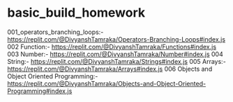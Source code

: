 # basic_build_homework
001_operators_branching_loops:- https://replit.com/@DivyanshTamraka/Operators-Branching-Loops#index.js
002 Function:- https://replit.com/@DivyanshTamraka/Functions#index.js
003 Number:- https://replit.com/@DivyanshTamraka/Number#index.js
004 String:- https://replit.com/@DivyanshTamraka/Strings#index.js
005 Arrays:- https://replit.com/@DivyanshTamraka/Arrays#index.js
006 Objects and Object Oriented Programming:- https://replit.com/@DivyanshTamraka/Objects-and-Object-Oriented-Programming#index.js
